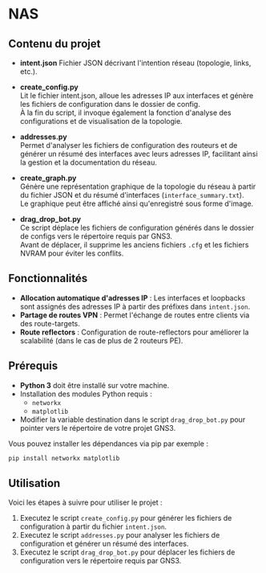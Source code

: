 # NAS

## Contenu du projet

- **intent.json**
  Fichier JSON décrivant l'intention réseau (topologie, links, etc.).

- **create_config.py**  
  Lit le fichier intent.json, alloue les adresses IP aux interfaces et génère les fichiers de configuration dans le dossier de config.  
  À la fin du script, il invoque également la fonction d'analyse des configurations et de visualisation de la topologie.

- **addresses.py**  
  Permet d'analyser les fichiers de configuration des routeurs et de générer un résumé des interfaces avec leurs adresses IP, facilitant ainsi la gestion et la documentation du réseau.

- **create_graph.py**  
  Génère une représentation graphique de la topologie du réseau à partir du fichier JSON et du résumé d'interfaces (`interface_summary.txt`).  
  Le graphique peut être affiché ainsi qu'enregistré sous forme d'image.

- **drag_drop_bot.py**  
  Ce script déplace les fichiers de configuration générés dans le dossier de configs vers le répertoire requis par GNS3.  
  Avant de déplacer, il supprime les anciens fichiers `.cfg` et les fichiers NVRAM pour éviter les conflits.

## Fonctionnalités

- **Allocation automatique d'adresses IP** : Les interfaces et loopbacks sont assignés des adresses IP à partir des préfixes dans `intent.json`.
- **Partage de routes VPN** : Permet l'échange de routes entre clients via des route-targets.
- **Route reflectors** : Configuration de route-reflectors pour améliorer la scalabilité (dans le cas de plus de 2 routeurs PE).

## Prérequis

- **Python 3** doit être installé sur votre machine.
- Installation des modules Python requis :
  - `networkx`
  - `matplotlib`
- Modifier la variable destination dans le script `drag_drop_bot.py` pour pointer vers le répertoire de votre projet GNS3.

Vous pouvez installer les dépendances via pip par exemple :

```sh
pip install networkx matplotlib
```

## Utilisation
Voici les étapes à suivre pour utiliser le projet :
1. Executez le script `create_config.py` pour générer les fichiers de configuration à partir du fichier `intent.json`.
2. Executez le script `addresses.py` pour analyser les fichiers de configuration et générer un résumé des interfaces.
3. Executez le script `drag_drop_bot.py` pour déplacer les fichiers de configuration vers le répertoire requis par GNS3.
